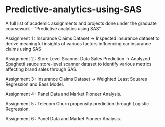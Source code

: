 # Predictive-analytics-using-SAS
A full list of academic assignments and projects done under the graduate coursework - "Predictive analytics using SAS" 

Assignment 1 : Insurance Claims Dataset -> Inspected insurance dataset to derive meaningful insights of various factors influencing car insurance claims using SAS  

Assignment 2 : Store Level Scanner Data Sales Prediction  -> Analyzed Spaghetti sauce store-level scanner dataset to identify various metrics affecting brand sales through SAS.  

Assignment 3 : Insurance Claims Dataset -> Weighted Least Squares Regression and Bass Model.

Assignment 4 : Panel Data and Market Pioneer Analysis.

Assignment 5 : Telecom Churn propensity prediction through Logistic Regression. 

Assignment 6 : Panel Data and Market Pioneer Analysis. 

